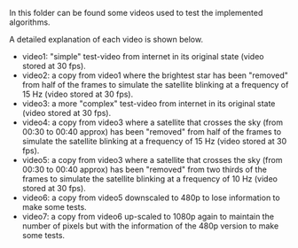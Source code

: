 In this folder can be found some videos used to test the implemented algorithms.

A detailed explanation of each video is shown below.

* video1: "simple" test-video from internet in its original state (video stored at 30 fps).
* video2: a copy from video1 where the brightest star has been "removed" from half of the frames to simulate the satellite blinking at a frequency of 15 Hz (video stored at 30 fps).
* video3: a more "complex" test-video from internet in its original state (video stored at 30 fps).
* video4: a copy from video3 where a satellite that crosses the sky (from 00:30 to 00:40 approx) has been "removed" from half of the frames to simulate the satellite blinking at a frequency of 15 Hz (video stored at 30 fps).
* video5: a copy from video3 where a satellite that crosses the sky (from 00:30 to 00:40 approx) has been "removed" from two thirds of the frames to simulate the satellite blinking at a frequency of 10 Hz (video stored at 30 fps).
* video6: a copy from video5 downscaled to 480p to lose information to make some tests.
* video7: a copy from video6 up-scaled to 1080p again to maintain the number of pixels but with the information of the 480p version to make some tests.
